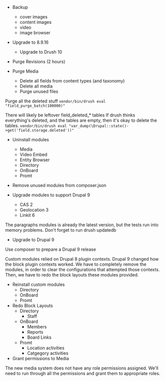* Backup
    * cover images
    * content images
    * video
    * image browser
* Upgrade to 8.9.16
    * Upgrade to Drush 10

* Purge Revisions  (2 hours)
* Purge Media
    * Delete all fields from content types (and taxonomy)
    * Delete all media
    * Purge unused files

Purge all the deleted stuff
`vendor/bin/drush eval "field_purge_batch(100000)"`

There will likely be leftover field_deleted_* tables
If drush thinks everything's deleted, and the tables are empty, then it's
okay to delete the tables.
`vendor/bin/drush eval "var_dump(\Drupal::state()->get('field.storage.deleted'))"`


* Uninstall modules
    * Media
    * Video Embed
    * Entity Browser
    * Directory
    * OnBoard
    * Promt

* Remove unused modules from composer.json

* Upgrade modules to support Drupal 9
    * CAS 2
    * Geolocation 3
    * Linkit 6

The paragraphs modules is already the latest version, but the tests run into memory problems.
Don't forget to run drush updatedb


* Upgrade to Drupal 9

Use composer to prepare a Drupal 9 release

Custom modules relied on Drupal 8 plugin contexts.  Drupal 9 changed how the block plugin contexts worked.  We have to completely remove the modules, in order to clear the configurations that attempted those contexts.  Then, we have to redo the block layouts these modules provided.

* Reinstall custom modules
    * Directory
    * OnBoard
    * Promt
* Redo Block Layouts
    * Directory
        * Staff
    * OnBoard
        * Members
        * Reports
        * Board Links
    * Promt
        * Location activities
        * Catgegory activities
* Grant permissions to Media

The new media system does not have any role permissions assigned.  We'll need to run through all the permissions and grant them to appropriate roles.

